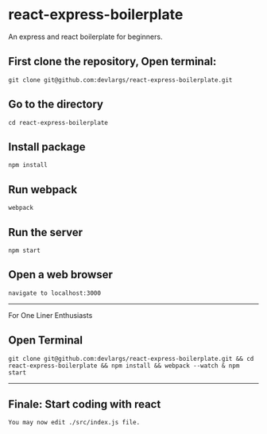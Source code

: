 # react-express-boilerplate
An express and react boilerplate for beginners.

## First clone the repository, Open terminal:
```
git clone git@github.com:devlargs/react-express-boilerplate.git
```

## Go to the directory
```
cd react-express-boilerplate
```

## Install package
```
npm install 
```

## Run webpack
```
webpack
```

## Run the server
```
npm start 
```

## Open a web browser
```
navigate to localhost:3000
```

____________________________________

For One Liner Enthusiasts

## Open Terminal
``` 
git clone git@github.com:devlargs/react-express-boilerplate.git && cd react-express-boilerplate && npm install && webpack --watch & npm start
```

____________________________________

## Finale: Start coding with react
``` 
You may now edit ./src/index.js file.
```